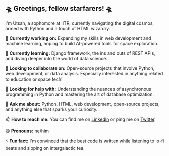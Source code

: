 ## 🛸 Greetings, fellow starfarers! 🛸

I'm Utsah, a sophomore at IITR, currently navigating the digital cosmos, armed with Python and a touch of HTML wizardry.

🔭 **Currently working on:** Expanding my skills in web development and machine learning, hoping to build AI-powered tools for space exploration.

🌱 **Currently learning:** Django framework, the ins and outs of REST APIs, and diving deeper into the world of data science.

👯 **Looking to collaborate on:** Open-source projects that involve Python, web development, or data analysis. Especially interested in anything related to education or space tech!

🤔 **Looking for help with:** Understanding the nuances of asynchronous programming in Python and mastering the art of database optimization.

💬 **Ask me about:** Python, HTML, web development, open-source projects, and anything else that sparks your curiosity.

📫 **How to reach me:** You can find me on [LinkedIn](https://www.linkedin.com/in/utsah/) or ping me on [Twitter](https://twitter.com/utsah_).

😄 **Pronouns:** he/him

⚡ **Fun fact:** I'm convinced that the best code is written while listening to lo-fi beats and sipping on intergalactic tea. 
